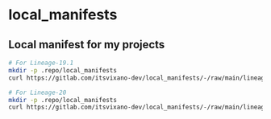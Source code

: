 # local_manifests

## Local manifest for my projects

```bash
# For Lineage-19.1
mkdir -p .repo/local_manifests
curl https://gitlab.com/itsvixano-dev/local_manifests/-/raw/main/lineage-19.xml -o .repo/local_manifests/lineage-19.xml
```

```bash
# For Lineage-20
mkdir -p .repo/local_manifests
curl https://gitlab.com/itsvixano-dev/local_manifests/-/raw/main/lineage-20.xml -o .repo/local_manifests/lineage-20.xml
```
